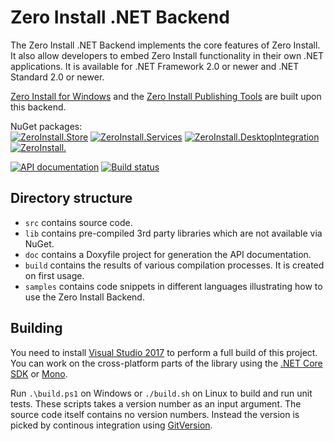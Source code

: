 Zero Install .NET Backend
=========================

The Zero Install .NET Backend implements the core features of Zero Install. It also allow developers to embed Zero Install functionality in their own .NET applications. It is available for .NET Framework 2.0 or newer and .NET Standard 2.0 or newer.

[Zero Install for Windows](https://github.com/0install/0install-win) and the [Zero Install Publishing Tools](https://github.com/0install/0publish-win) are built upon this backend.

NuGet packages:  
[![ZeroInstall.Store](https://img.shields.io/nuget/v/ZeroInstall.Store.svg?label=ZeroInstall.Store)](https://www.nuget.org/packages/ZeroInstall.Store/)
[![ZeroInstall.Services](https://img.shields.io/nuget/v/ZeroInstall.Services.svg?label=ZeroInstall.Services)](https://www.nuget.org/packages/ZeroInstall.Services/)
[![ZeroInstall.DesktopIntegration](https://img.shields.io/nuget/v/ZeroInstall.DesktopIntegration.svg?label=ZeroInstall.DesktopIntegration)](https://www.nuget.org/packages/ZeroInstall.DesktopIntegration/)
[![ZeroInstall.](https://img.shields.io/nuget/v/ZeroInstall.Publish.svg?label=ZeroInstall.Publish)](https://www.nuget.org/packages/ZeroInstall.Publish/)

[![API documentation](https://img.shields.io/badge/api-docs-orange.svg)](http://0install.de/api/backend/)
[![Build status](https://img.shields.io/appveyor/ci/0install/0install-dotnet.svg)](https://ci.appveyor.com/project/0install/0install-dotnet)

Directory structure
-------------------
- `src` contains source code.
- `lib` contains pre-compiled 3rd party libraries which are not available via NuGet.
- `doc` contains a Doxyfile project for generation the API documentation.
- `build` contains the results of various compilation processes. It is created on first usage.
- `samples` contains code snippets in different languages illustrating how to use the Zero Install Backend.

Building
--------
You need to install [Visual Studio 2017](https://www.visualstudio.com/downloads/) to perform a full build of this project.  
You can work on the cross-platform parts of the library using the [.NET Core SDK](https://www.microsoft.com/net/download) or [Mono](https://www.mono-project.com/download/stable/).

Run `.\build.ps1` on Windows or `./build.sh` on Linux to build and run unit tests. These scripts takes a version number as an input argument. The source code itself contains no version numbers. Instead the version is picked by continous integration using [GitVersion](http://gitversion.readthedocs.io/).
